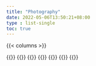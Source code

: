 ```yaml
---
title: "Photography"
date: 2022-05-06T13:50:21+08:00
type : list-single
toc: true
---
```


{{< columns >}}

{{<figure-a src="/media/projects/atus.png" link="https://atus.hongtaoh.com/" >}}
{{<figure-a src="/media/projects/atus.png" link="https://atus.hongtaoh.com/" >}}
{{<figure-a src="/media/projects/atus.png" link="https://atus.hongtaoh.com/" >}}
{{<figure-a src="/media/projects/atus.png" link="https://atus.hongtaoh.com/" >}}
{{<figure-a src="/media/projects/atus.png" link="https://atus.hongtaoh.com/" >}}
{{<figure-a src="/media/projects/atus.png" link="https://atus.hongtaoh.com/" >}}
{{<figure-a src="/media/projects/atus.png" link="https://atus.hongtaoh.com/" >}}
